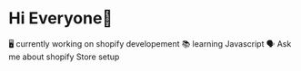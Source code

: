 <h1>Hi Everyone👋</h1>

<div>
🖥️ currently working on shopify developement
📚 learning Javascript
🗣️ Ask me about shopify Store setup
</div>
